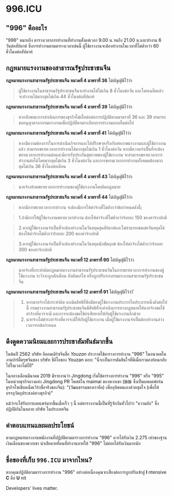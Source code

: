 996.ICU
===

## "996" คืออะไร
"996" หมายถึง ตารางเวลาการทำงานที่ทำงานตั้งแต่เวลา 9.00 น.จนถึง 21.00 น.และทำงาน 6 วันต่อสัปดาห์ 
ซึ่งการทำงานตามตารางเวลาเช่นนี้ ผู้ใช้แรงงานจะต้องทำงานในเวลาที่ไม่ต่ำกว่า 60 ชั่วโมงต่อสัปดาห์

## กฎหมายแรงงานของสาธารณรัฐประชาชนจีน
**กฎหมายแรงงานสาธารณรัฐประชาชนจีน หมวดที่ 4 มาตราที่ 36** ได้บัญญัติไว้ว่า
> ผู้ใช้แรงงานในสาธารณรัฐประชาชนจีนจะทำงานได้ไม่เกิน 8 ชั่วโมงต่อวัน และโดยเฉลี่ยแล้วจะทำงานได้มากสุดไม่เกิน 44 ซั่วโมงต่อสัปดาห์

**กฎหมายแรงงานสาธารณรัฐประชาชนจีน หมวดที่ 4 มาตราที่ 39** ได้บัญญัติไว้ว่า
> หากลักษณะการดำเนินการของธุรกิจไม่เอื้อต่อต่อการปฎิบัติตามมาตราที่ 36 และ 39 สามารถขออนุญาตจากกรมแรงงานเพื่อปฏิบัตืตามระเบียบการทำงานแบบอื่นต่อไป

**กฎหมายแรงงานสาธารณรัฐประชาชนจีน หมวดที่ 4 มาตราที่ 41** ได้บัญญัติไว้ว่า
> หากมีความต้องการในการดำเนินกิจการและได้ปรีกษาหารือกับสหภาพแรงงานและผู้ใช้แรงงานแล้ว สามารถขยายเวลาการทำงานได้มากสุดไม่เกิน 1 ชั่วโมงต่อวัน หากมีความจำเป็นที่จะต้องขยายเวลาการทำงานต่อและมีการรับประกันสุขภาพของผู้ใช้แรงงาน จะสามารถขยายเวลาการทำงานต่อได้โดยมากสุดไม่เกิน 3 ชั่วโมงต่อวัน และการขยามเวลาการทำงานทั้งหมดต้องมากสุดไม่เกิน 36 ชั่วโมงต่อเดือน

**กฎหมายแรงงานสาธารณรัฐประชาชนจีน หมวดที่ 4 มาตราที่ 43** ได้บัญญัติไว้ว่า
> นายจ้างห้ามขยายเวลาการทำงานของผู้ใช้แรงงานโดยผิดกฎหมาย

**กฎหมายแรงงานสาธารณรัฐประชาชนจีน หมวดที่ 4 มาตราที่ 44** ได้บัญญัติไว้ว่า
> หากมีการขยายเวลาการทำงาน จะต้องมีการให้ค่าจ้างที่ไม่ต่ำกว่าข้อกำหนดดังนี้;

>   1.ถ้ามีการให้ผู้ใช้แรงงานขยายเวลาทำงาน ต้องให้ค่าจ้างที่ไม่ต่ำกว่าร้อยละ 150 ของค่าจ้างปกติ

>   2.หากผู้ใช้แรงงานจำเป็นที่จะต้องทำงานในวันหยุดสุดสัปดาห์และไม่สามารถชดเชยวันหยุดได้ ต้องให้ค่าจ้างไม่ต่ำกว่าร้อยละ 200 ของค่าจ้างปกติ

>   3.หากผู้ใช้แรงงานจำเป็นที่จะต้องทำงานในวันหยุดนักขัตฤกษ์ ต้องให้ค่าจ้างไม่ต่ำกว่าร้อยละ 300 ของค่าจ้างปกติ

**กฎหมายแรงงานสาธารณรัฐประชาชนจีน หมวดที่ 12 มาตราที่ 90** ได้บัญญัติไว้ว่า
> นายจ้างที่กระทำผิดกฎหมายแรงงานสาธารณรัฐประชาชนจีนในการขยายเวลาการทำงานของผู้ใช้แรงงาน ระวังจะถูกตักเตือน บังคับแก้ไข หรือถูกปรับจากกรมแรงงานสาธารณรัฐประชาชนจีน

**กฎหมายแรงงานสาธารณรัฐประชาชนจีน หมวดที่ 12 มาตราที่ 91** ได้บัญญัติไว้ว่า
ื
> 1. หากนายจ้างได้กระทำผิด ละเมิดสิทธิที่พึงมีของผู้ใช้แรงงานประการใดประการหนึ่งดังต่อไปนี้ กรมแรงงานสาธารณรัฐประชาชนจีนมีสิทธิที่จะดำเนินการทางกฎหมายให้นายจ้างชดใช้ค่าจ้างที่ควรจะมี และอาจจะต้องชดใช้ค่าเสียหายให้กับผู้ใช้แรงงานอีกด้วย
> 2. นายจ้างไม่ชำระค่าจ้างที่ควรจะมีให้กับผู้ใช้แรงงาน เมื่อผู้ใช้แรงงานจำเป็นต้องทำงานล่วงเวลาจากข้อกำหนด

## ดึงดูดความนิยมและการประชาสัมพันธ์มากขึ้น

ในต้นปี 2562 บริษัท อีคอมเมิร์ซจีนชื่อ _Youzan_ ประกาศใช้ตารางการทำงาน "996" ในอนาคตในงานปาร์ตี้ตรุษจีนของ บริษัท ซีอีโอของ Youzan ตอบ: "นี่จะเป็นการตัดสินใจที่ดีเมื่อเรามองย้อนกลับไปในเวลาไม่กี่ปี"

ในกลางเดือนมีนาคม 2019 มีรายงานว่า Jingdong เริ่มใช้ตารางการทำงาน "996" หรือ "995" ในหน่วยธุรกิจบางแห่ง Jingdong PR โพสต์ใน maimai ของพวกเขา (`脉脉` ซึ่งเป็นแพลตฟอร์มธุรกิจโซเชียลเน็ตเวิร์กชื่อจริงของจีน): "(วัฒนธรรมของเราคือ) เพื่ออุทิศตนเองด้วยสุดใจ (เพื่อให้บรรลุวัตถุประสงค์ทางธุรกิจ)"

แม้ว่าจะได้รับการเผยแพร่มากขึ้นเมื่อเร็ว ๆ นี้ แต่ตารางงานนี้เป็นที่รู้จักกันทั่วไปว่า "ความลับ" ซึ่งปฏิบัติกันในหลาย บริษัท ในประเทศจีน
## ค่าตอบแทนและผลประโยชน์

ตามกฎหมายแรงงานพนักงานที่ปฏิบัติตามตารางการทำงาน "996" ควรได้รับเงิน 2.275 เท่าของฐานเงินเดือนของพวกเขา น่าเสียดายที่คนที่ทำงานภายใต้ "996" ไม่ค่อยได้รับเงินมากนัก

## ชื่อของที่เก็บ `996.ICU` มาจากไหน?

หากคุณปฏิบัติตามตารางการทำงาน "996" อย่างต่อเนื่องคุณจะเสี่ยงต่อการถูกปรับเข้าสู่ **I** ntensive **C** คือ **U** nit

Developers' lives matter.
